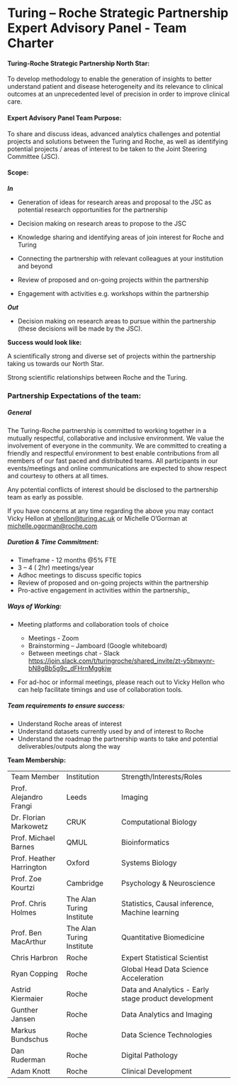 
# Turing – Roche Strategic Partnership Expert Advisory Panel - Team Charter

#### **Turing-Roche Strategic Partnership North Star:**

To develop methodology to enable the generation of insights to better understand patient and disease heterogeneity and its relevance to clinical outcomes at an unprecedented level of precision in order to improve clinical care.


#### **Expert Advisory Panel Team Purpose:**

To share and discuss ideas, advanced analytics challenges and potential projects and solutions between the Turing and Roche, as well as identifying potential projects / areas of interest to be taken to the Joint Steering Committee (JSC).


#### **Scope:**

**_In_**

- Generation of ideas for research areas and proposal to the JSC as potential research opportunities for the partnership

- Decision making on research areas to propose to the JSC

- Knowledge sharing and identifying areas of join interest for Roche and Turing

 - Connecting the partnership with relevant colleagues at your institution and beyond

- Review of proposed and on-going projects within the partnership

- Engagement with activities e.g. workshops within the partnership

**_Out_**

-  Decision making on research areas to pursue within the partnership (these decisions will be made by the JSC).

**Success would look like:**

A scientifically strong and diverse set of projects within the partnership taking us towards our North Star. 

Strong scientific relationships between Roche and the Turing.


### **Partnership Expectations of the team:**

##### General

The Turing-Roche partnership is committed to working together in a mutually respectful, collaborative and inclusive environment. We value the involvement of everyone in the community. We are committed to creating a friendly and respectful environment to best enable contributions from all members of our fast paced and distributed teams. All participants in our events/meetings and online communications are expected to show respect and courtesy to others at all times.

Any potential conflicts of interest should be disclosed to the partnership team as early as possible.

If you have concerns at any time regarding the above you may contact Vicky Hellon at vhellon@turing.ac.uk or Michelle O’Gorman at michelle.ogorman@roche.com


##### Duration & Time Commitment:


* Timeframe  - 12 months @5% FTE
* 3 – 4 ( 2hr) meetings/year
* Adhoc meetings to discuss specific topics
* Review of proposed and on-going projects within the partnership
* Pro-active engagement in activities within the partnership_

##### Ways of Working:

* Meeting platforms and collaboration tools of choice
  * Meetings - Zoom
  * Brainstorming – Jamboard (Google whiteboard)
  * Between meetings chat - Slack
https://join.slack.com/t/turingroche/shared_invite/zt-y5bnwynr-bN8gBb5g9c_dFHrnMggkjw

* For ad-hoc or informal meetings, please reach out to Vicky Hellon who can help facilitate timings and use of collaboration tools.


##### Team requirements to ensure success:

* Understand Roche areas of interest
* Understand datasets currently used by and of interest to Roche
* Understand the roadmap the partnership wants to take and potential deliverables/outputs along the way

**Team Membership:**

<table>
  <tr>
   <td>Team Member
   </td>
   <td>Institution
   </td>
   <td>Strength/Interests/Roles
  </tr>
  <tr>
   <td>Prof. Alejandro Frangi
   </td>
   <td>Leeds
   </td>
   <td>Imaging
  </tr>
  <tr>
   <td>Dr. Florian Markowetz
   </td>
   <td>CRUK
   </td>
   <td>Computational Biology
  </tr>
  <tr>
   <td>Prof. Michael Barnes
   </td>
   <td>QMUL
   </td>
   <td>Bioinformatics
  <tr>
   <td>Prof. Heather Harrington
   </td>
   <td>Oxford
   </td>
   <td>Systems Biology
  <tr>
   <td>Prof. Zoe Kourtzi
   </td>
   <td>Cambridge
   </td>
   <td>Psychology & Neuroscience
  </tr>
  <tr>
   <td>Prof. Chris Holmes
   </td>
   <td>The Alan Turing Institute
   </td>
   <td>Statistics, Causal inference, Machine learning
   </tr>
  <tr>
   <td>Prof. Ben MacArthur
   </td>
   <td>The Alan Turing Institute
   </td>
   <td>Quantitative Biomedicine
  <tr>
   <td>Chris Harbron
   </td>
   <td>Roche
   </td>
   <td>Expert Statistical Scientist
  </tr>
  <tr>
   <td>Ryan Copping
   </td>
   <td>Roche
   </td>
   <td>Global Head Data Science Acceleration
  </tr>
  <tr>
   <td>Astrid Kiermaier
   </td>
   <td>Roche
   </td>
   <td>Data and Analytics - Early stage product development
  <tr>
   <td>Gunther Jansen
   </td>
   <td>Roche
   </td>
   <td>Data Analytics and Imaging
   <tr>
   <td>Markus Bundschus
   </td>
   <td>Roche
   </td>
   <td>Data Science Technologies
   <tr>
   <td>Dan Ruderman
   </td>
   <td>Roche
   </td>
   <td>Digital Pathology
  </tr>
  <tr>
   <td>Adam Knott
   </td>
   <td>Roche
   </td>
   <td>Clinical Development
  </tr>
</table>

